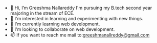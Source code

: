 - 👋 Hi, I’m Greeshma Nallareddy I'm pursuing my B.tech second year majoring in the stream of ECE.
- 👀 I'm interested in learning and experimenting with new things.
- 🌱 I'm currently learning web development.
- 💞️ I'm looking to collaborate on web development.
- 📫 If you want to reach me mail to:greeshmanallreddy@gmail.com 
